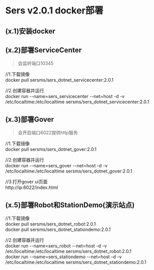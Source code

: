 # Sers v2.0.1 docker部署

## (x.1)安装docker 

## (x.2)部署ServiceCenter
>会监听端口10345

//1.下载镜像  
docker pull sersms/sers_dotnet_servicecenter:2.0.1

//2.创建容器并运行  
docker run --name=sers_servicecenter --net=host -d -v /etc/localtime:/etc/localtime sersms/sers_dotnet_servicecenter:2.0.1



## (x.3)部署Gover
>会开启端口6022提供http服务

//1.下载镜像  
docker pull sersms/sers_dotnet_gover:2.0.1

//2.创建容器并运行  
docker run --name=sers_gover --net=host -d -v /etc/localtime:/etc/localtime sersms/sers_dotnet_gover:2.0.1

//3.打开gover ui页面  
http://ip:6022/index.html



## (x.5)部署Robot和StationDemo(演示站点)

//1.下载镜像  
docker pull sersms/sers_dotnet_robot:2.0.1  
docker pull sersms/sers_dotnet_stationdemo:2.0.1

//2.创建容器并运行  
docker run --name=sers_robot --net=host -d -v /etc/localtime:/etc/localtime sersms/sers_dotnet_robot:2.0.1  
docker run --name=sers_stationdemo --net=host -d -v /etc/localtime:/etc/localtime sersms/sers_dotnet_stationdemo:2.0.1
